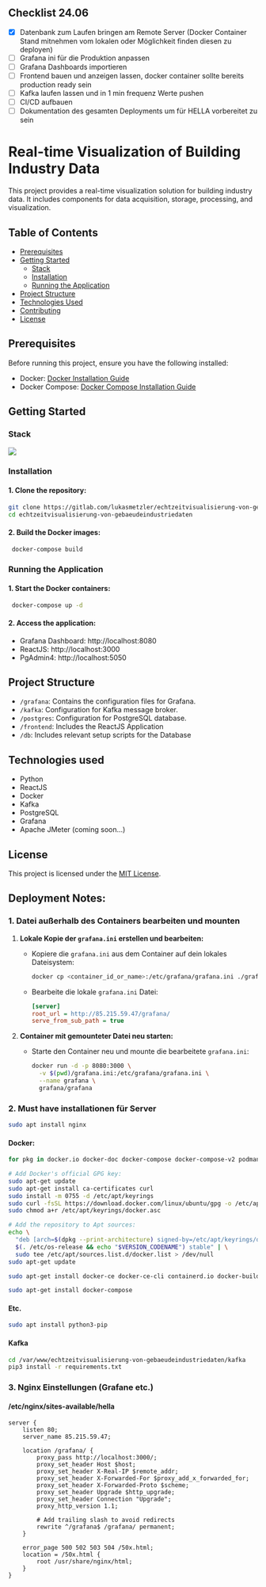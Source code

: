 ## Checklist 24.06
- [x] Datenbank zum Laufen bringen am Remote Server (Docker Container Stand mitnehmen vom lokalen oder Möglichkeit finden diesen zu deployen)
- [ ] Grafana ini für die Produktion anpassen
- [ ] Grafana Dashboards importieren
- [ ] Frontend bauen und anzeigen lassen, docker container sollte bereits production ready sein
- [ ] Kafka laufen lassen und in 1 min frequenz Werte pushen
- [ ] CI/CD aufbauen
- [ ] Dokumentation des gesamten Deployments um für HELLA vorbereitet zu sein
# Real-time Visualization of Building Industry Data

This project provides a real-time visualization solution for building industry data. It includes components for data acquisition, storage, processing, and visualization.

## Table of Contents

- [Prerequisites](#prerequisites)
- [Getting Started](#getting-started)
  - [Stack](#stack)
  - [Installation](#installation)
  - [Running the Application](#running-the-application)
- [Project Structure](#project-structure)
- [Technologies Used](#technologies-used)
- [Contributing](#contributing)
- [License](#license)

## Prerequisites

Before running this project, ensure you have the following installed:

- Docker: [Docker Installation Guide](https://docs.docker.com/get-docker/)
- Docker Compose: [Docker Compose Installation Guide](https://docs.docker.com/compose/install/)

## Getting Started

### Stack

![](https://gitlab.com/lukasmetzler/echtzeitvisualisierung-von-gebaeudeindustriedaten/-/raw/main/docs/Finaler_Aufbau.png?ref_type=heads)

### Installation

#### 1. Clone the repository:

```bash
git clone https://gitlab.com/lukasmetzler/echtzeitvisualisierung-von-gebaeudeindustriedaten.git
cd echtzeitvisualisierung-von-gebaeudeindustriedaten
```

#### 2. Build the Docker images:

```bash
 docker-compose build
```

### Running the Application

#### 1. Start the Docker containers:

```bash
 docker-compose up -d
```

#### 2. Access the application:

- Grafana Dashboard: http://localhost:8080
- ReactJS: http://localhost:3000
- PgAdmin4: http://localhost:5050

## Project Structure

- `/grafana`: Contains the configuration files for Grafana.
- `/kafka`: Configuration for Kafka message broker.
- `/postgres`: Configuration for PostgreSQL database.
- `/frontend`: Includes the ReactJS Application
- `/db`: Includes relevant setup scripts for the Database

## Technologies used

- Python
- ReactJS
- Docker
- Kafka
- PostgreSQL
- Grafana
- Apache JMeter (coming soon...)

## License

This project is licensed under the [MIT License](https://opensource.org/license/mit/).

## Deployment Notes:
### 1. Datei außerhalb des Containers bearbeiten und mounten

1. **Lokale Kopie der `grafana.ini` erstellen und bearbeiten:**
   - Kopiere die `grafana.ini` aus dem Container auf dein lokales Dateisystem:

     ```bash
     docker cp <container_id_or_name>:/etc/grafana/grafana.ini ./grafana.ini
     ```

   - Bearbeite die lokale `grafana.ini` Datei:

     ```ini
     [server]
     root_url = http://85.215.59.47/grafana/
     serve_from_sub_path = true
     ```

2. **Container mit gemounteter Datei neu starten:**
   - Starte den Container neu und mounte die bearbeitete `grafana.ini`:

     ```bash
     docker run -d -p 8080:3000 \
       -v $(pwd)/grafana.ini:/etc/grafana/grafana.ini \
       --name grafana \
       grafana/grafana
     ```

### 2. Must have installationen für Server
```bash
sudo apt install nginx
```
#### Docker:
```bash
for pkg in docker.io docker-doc docker-compose docker-compose-v2 podman-docker containerd runc; do sudo apt-get remove $pkg; done
```
```bash
# Add Docker's official GPG key:
sudo apt-get update
sudo apt-get install ca-certificates curl
sudo install -m 0755 -d /etc/apt/keyrings
sudo curl -fsSL https://download.docker.com/linux/ubuntu/gpg -o /etc/apt/keyrings/docker.asc
sudo chmod a+r /etc/apt/keyrings/docker.asc

# Add the repository to Apt sources:
echo \
  "deb [arch=$(dpkg --print-architecture) signed-by=/etc/apt/keyrings/docker.asc] https://download.docker.com/linux/ubuntu \
  $(. /etc/os-release && echo "$VERSION_CODENAME") stable" | \
  sudo tee /etc/apt/sources.list.d/docker.list > /dev/null
sudo apt-get update
```
```bash
sudo apt-get install docker-ce docker-ce-cli containerd.io docker-buildx-plugin docker-compose-plugin
```
```bash
sudo apt-get install docker-compose
```
#### Etc.
```bash
sudo apt install python3-pip
```
#### Kafka
```bash
cd /var/www/echtzeitvisualisierung-von-gebaeudeindustriedaten/kafka
pip3 install -r requirements.txt
```

### 3. Nginx Einstellungen (Grafane etc.)
#### /etc/nginx/sites-available/hella
```nginx
server {
    listen 80;
    server_name 85.215.59.47;

    location /grafana/ {
        proxy_pass http://localhost:3000/;
        proxy_set_header Host $host;
        proxy_set_header X-Real-IP $remote_addr;
        proxy_set_header X-Forwarded-For $proxy_add_x_forwarded_for;
        proxy_set_header X-Forwarded-Proto $scheme;
        proxy_set_header Upgrade $http_upgrade;
        proxy_set_header Connection "Upgrade";
        proxy_http_version 1.1;

        # Add trailing slash to avoid redirects
        rewrite ^/grafana$ /grafana/ permanent;
    }

    error_page 500 502 503 504 /50x.html;
    location = /50x.html {
        root /usr/share/nginx/html;
    }
}
```
